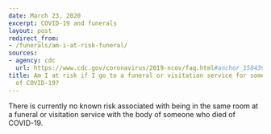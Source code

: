 ```yaml
---
date: March 23, 2020
excerpt: COVID-19 and funerals
layout: post
redirect_from:
- /funerals/am-i-at-risk-funeral/
sources:
- agency: cdc
  url: https://www.cdc.gov/coronavirus/2019-ncov/faq.html#anchor_1584390222777
title: Am I at risk if I go to a funeral or visitation service for someone who died
  of COVID-19?
---
```


There is currently no known risk associated with being in the same room at a funeral or visitation service with the body of someone who died of COVID-19.